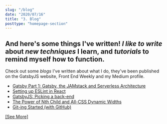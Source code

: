 ```yaml
---
slug: "/blog"
date: "2020/07/16"
title: "3. Blog"
posttype: "homepage-section"
---
```

## And here's some things I've written! _I like to write_ about _new techniques_ I learn, and _tutorials_ to remind myself how to function.

Check out some _blogs_ I've written about what I do, they've been published on the GatsbyJS website, Front End Weekly and my Medium profile.
* [Gatsby Part 1: Gatsby, the JAMstack and Serverless Architecture](https://medium.com/@RossWhitehouse/gatsby-part-1-gatsby-the-jamstack-and-serverless-architecture-3ab644eb824)
* [Setting up ESLint in React](https://medium.com/@RossWhitehouse/setting-up-eslint-in-react-c20015ef35f7)
* [GatsbyJS: Picking a back-end](https://www.gatsbyjs.org/blog/2018-2-6-choosing-a-back-end/)
* [The Power of Nth Child and All-CSS Dynamic Widths](https://medium.com/front-end-hacking/equal-widths-with-unknown-quantities-ee8cfaa91d99)
* [Git-ing Started (with GitHub)](https://medium.com/@RossWhitehouse/git-ing-started-with-github-2ed2a67f7856)

[\[See More\]](https://medium.com/@RossWhitehouse)